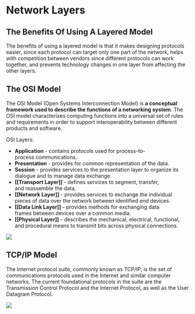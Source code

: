 # Network Layers
## The Benefits Of Using A Layered Model
The benefits of using a layered model is  that it makes designing protocols easier, since each protocol can target only one part of the network, helps with competition between vendors since different protocols can work together, and prevents technology changes in one layer from affecting the other layers.

## The OSI Model
The OSI Model (Open Systems Interconnection Model) is **a conceptual framework used to describe the functions of a networking system**. The OSI model characterizes computing functions into a universal set of rules and requirements in order to support interoperability between different products and software.

OSI Layers:
-   **Application** - contains protocols used for process-to-process communications.
-   **Presentation** - provides for common representation of the data. 
-   **Session** - provides services to the presentation layer to organize its dialogue and to manage data exchange.
-   **[[Transport Layer]]** - defines services to segment, transfer, and reassemble the data.
-   **[[Network Layer]]** - provides services to exchange the individual pieces of data over the network between identified end devices.
-   **[[Data Link Layer]]** - provides methods for exchanging data frames between devices over a common media.
-   **[[Physical Layer]]** - describes the mechanical, electrical, functional, and procedural means to transmit bits across physical connections.

![](https://www.researchgate.net/profile/Jairo-Marquez-Diaz-2/publication/346961788/figure/fig1/AS:967750419742720@1607741088280/Layers-or-levels-of-the-OSI-model-elements-that-it-manages-and-functions.png)


## TCP/IP Model
The Internet protocol suite, commonly known as TCP/IP, is the set of communications protocols used in the Internet and similar computer networks. The current foundational protocols in the suite are the Transmission Control Protocol and the Internet Protocol, as well as the User Datagram Protocol.

![](https://www.guru99.com/images/1/102219_1135_TCPIPvsOSIM1.png)

